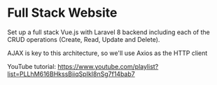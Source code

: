 # Full Stack Website

Set up a full stack Vue.js with Laravel 8 backend including each of the CRUD operations (Create, Read, Update and Delete). 

AJAX is key to this architecture, so we'll use Axios as the HTTP client

YouTube tutorial: https://www.youtube.com/playlist?list=PLLhM616BHkssBiiqSpIkI8nSg7f14bab7
